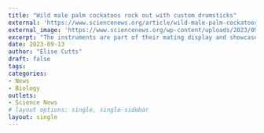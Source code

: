 ```yaml
---
title: "Wild male palm cockatoos rock out with custom drumsticks"
external: 'https://www.sciencenews.org/article/wild-male-palm-cockatoos-drumsticks'
external_image: 'https://www.sciencenews.org/wp-content/uploads/2023/09/091223_EC_cockatoos_cockatoo_feature.jpg'
excerpt: "The instruments are part of their mating display and showcase their creativity"
date: 2023-09-13
author: "Elise Cutts"
draft: false
tags: 
categories: 
- News
- Biology
outlets:
- Science News
# layout options: single, single-sidebar
layout: single
---
```


